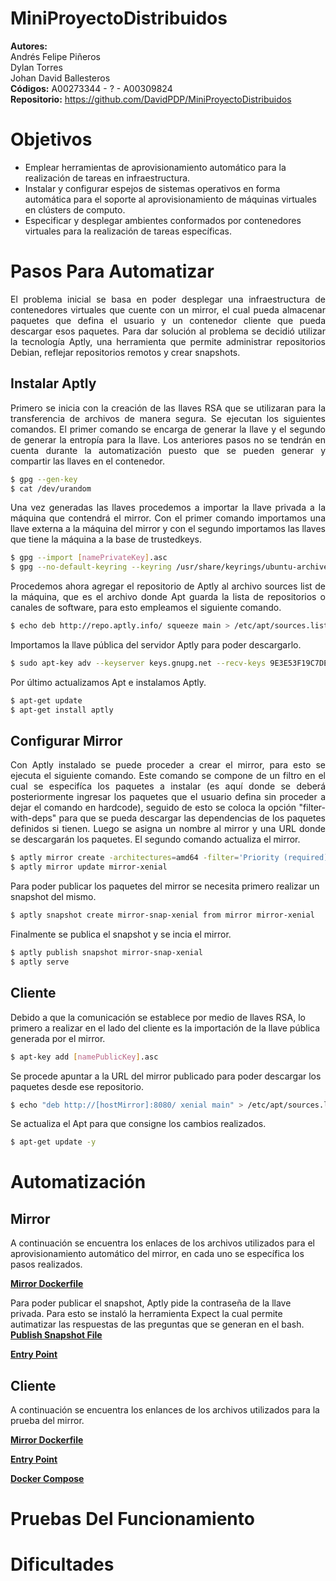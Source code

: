 # MiniProyectoDistribuidos
<b>Autores:</b><br>
Andrés Felipe Piñeros<br>
Dylan Torres<br>
Johan David Ballesteros<br>
<b>Códigos:</b> A00273344 - ? - A00309824 <br>
<b>Repositorio:</b> https://github.com/DavidPDP/MiniProyectoDistribuidos

# Objetivos
* Emplear herramientas de aprovisionamiento automático para la realización de tareas en infraestructura.
* Instalar y configurar espejos de sistemas operativos en forma automática para el soporte al aprovisionamiento de máquinas virtuales en clústers de computo.
* Especificar y desplegar ambientes conformados por contenedores virtuales para la realización de tareas específicas.

# Pasos Para Automatizar
<p align='justify'>El problema inicial se basa en poder desplegar una infraestructura de contenedores virtuales que cuente con un mirror, el cual pueda almacenar paquetes que defina el usuario y un contenedor cliente que pueda descargar esos paquetes. Para dar solución al problema se decidió utilizar la tecnología Aptly, una herramienta que permite administrar repositorios Debian, reflejar repositorios remotos y crear snapshots.</p>

## Instalar Aptly
<p align='justify'>Primero se inicia con la creación de las llaves RSA que se utilizaran para la transferencia de archivos de manera segura. Se ejecutan los siguientes comandos. El primer comando se encarga de generar la llave y el segundo de generar la entropía para la llave. Los anteriores pasos no se tendrán en cuenta durante la automatización puesto que se pueden generar y compartir las llaves en el contenedor.</p>

```sh
$ gpg --gen-key
$ cat /dev/urandom
```
<p align='justify'> Una vez generadas las llaves procedemos a importar la llave privada a la máquina que contendrá el mirror. Con el primer comando importamos una llave externa a la máquina del mirror y con el segundo importamos las llaves que tiene la máquina a la base de trustedkeys.</p>

```sh
$ gpg --import [namePrivateKey].asc
$ gpg --no-default-keyring --keyring /usr/share/keyrings/ubuntu-archive-keyring.gpg --export | gpg --no-default-keyring --keyring trustedkeys.gpg --import
```
<p align='justify'>Procedemos ahora agregar el repositorio de Aptly al archivo sources list de la máquina, que es el archivo donde Apt guarda la lista de repositorios o canales de software, para esto empleamos el siguiente comando.</p>

```sh
$ echo deb http://repo.aptly.info/ squeeze main > /etc/apt/sources.list
```
Importamos la llave pública del servidor Aptly para poder descargarlo.

```sh
$ sudo apt-key adv --keyserver keys.gnupg.net --recv-keys 9E3E53F19C7DE460
```
Por último actualizamos Apt e instalamos Aptly.

```sh
$ apt-get update
$ apt-get install aptly
```
## Configurar Mirror
<p align='justify'>Con Aptly instalado se puede proceder a crear el mirror, para esto se ejecuta el siguiente comando. Este comando se compone de un filtro en el cual se especifíca los paquetes a instalar (es aquí donde se deberá posteriormente ingresar los paquetes que el usuario defina sin proceder a dejar el comando en hardcode), seguido de esto se coloca la opción "filter-with-deps" para que se pueda descargar las dependencias de los paquetes definidos si tienen. Luego se asigna un nombre al mirror y una URL donde se descargarán los paquetes. El segundo comando actualiza el mirror.</p>

```sh
$ aptly mirror create -architectures=amd64 -filter='Priority (required) | Priority (important) | Priority (standard) | postgresql' -filter-with-deps mirror-xenial http://mirror.upb.edu.co/ubuntu/ xenial main
$ aptly mirror update mirror-xenial
```
Para poder publicar los paquetes del mirror se necesita primero realizar un snapshot del mismo.

```sh
$ aptly snapshot create mirror-snap-xenial from mirror mirror-xenial
```
Finalmente se publica el snapshot y se incia el mirror.

```sh
$ aptly publish snapshot mirror-snap-xenial
$ aptly serve
```

## Cliente
Debido a que la comunicación se establece por medio de llaves RSA, lo primero a realizar en el lado del cliente es la importación de la llave pública generada por el mirror.

```sh
$ apt-key add [namePublicKey].asc
```
Se procede apuntar a la URL del mirror publicado para poder descargar los paquetes desde ese repositorio.

```sh
$ echo "deb http://[hostMirror]:8080/ xenial main" > /etc/apt/sources.list
```
Se actualiza el Apt para que consigne los cambios realizados.

```sh
$ apt-get update -y
```

# Automatización

## Mirror
A continuación se encuentra los enlaces de los archivos utilizados para el aprovisionamiento automático del mirror, en cada uno se específica los pasos realizados.

<a href="https://github.com/DavidPDP/MiniProyectoDistribuidos/blob/master/solucion/sol_sin_healthcheck/Mirror/Dockerfile"><b>Mirror Dockerfile</b></a>

Para poder publicar el snapshot, Aptly pide la contraseña de la llave privada. Para esto se instaló la herramienta Expect la cual permite autimatizar las respuestas de las preguntas que se generan en el bash.
<a href="https://github.com/DavidPDP/MiniProyectoDistribuidos/edit/master/solucion/sol_sin_healthcheck/Mirror/conf/publish_snapshot.sh"><b>Publish Snapshot File</b></a>

<a href="https://github.com/DavidPDP/MiniProyectoDistribuidos/blob/master/solucion/sol_sin_healthcheck/Mirror/conf/Entrypoint.sh"><b>Entry Point</b></a>

## Cliente
A continuación se encuentra los enlances de los archivos utilizados para la prueba del mirror.

<a href="https://github.com/DavidPDP/MiniProyectoDistribuidos/blob/master/solucion/sol_sin_healthcheck/Client/Dockerfile"><b>Mirror Dockerfile</b></a>

<a href="https://github.com/DavidPDP/MiniProyectoDistribuidos/blob/master/solucion/sol_sin_healthcheck/Client/conf/Entrypoint.sh"><b>Entry Point</b></a>

<a href="https://github.com/DavidPDP/MiniProyectoDistribuidos/blob/master/solucion/sol_sin_healthcheck/docker-compose.yml"><b>Docker Compose</b></a>

# Pruebas Del Funcionamiento

# Dificultades

